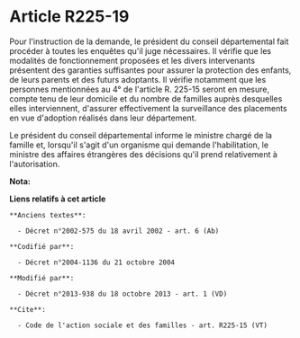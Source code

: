 # Article R225-19

Pour l'instruction de la demande, le président du conseil départemental fait procéder à toutes les enquêtes qu'il juge
nécessaires. Il vérifie que les modalités de fonctionnement proposées et les divers intervenants présentent des garanties
suffisantes pour assurer la protection des enfants, de leurs parents et des futurs adoptants. Il vérifie notamment que les
personnes mentionnées au 4° de l'article R. 225-15 seront en mesure, compte tenu de leur domicile et du nombre de familles
auprès desquelles elles interviennent, d'assurer effectivement la surveillance des placements en vue d'adoption réalisés dans
leur département. 

Le président du conseil départemental informe le ministre chargé de la famille et, lorsqu'il s'agit d'un organisme qui
demande l'habilitation, le ministre des affaires étrangères des décisions qu'il prend relativement à l'autorisation.

**Nota:**



**Liens relatifs à cet article**

	**Anciens textes**:

	  - Décret n°2002-575 du 18 avril 2002 - art. 6 (Ab)

	**Codifié par**:

	  - Décret n°2004-1136 du 21 octobre 2004

	**Modifié par**:

	  - Décret n°2013-938 du 18 octobre 2013 - art. 1 (VD)

	**Cite**:

	  - Code de l'action sociale et des familles - art. R225-15 (VT)
